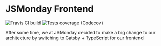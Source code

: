 # JSMonday Frontend

![Travis CI build](https://img.shields.io/travis/jsmonday/jsmonday.dev?style=flat-square)
![Tests coverage (Codecov)](https://img.shields.io/codecov/c/github/jsmonday/jsmonday.dev?style=flat-square)

After some time, we at JSMonday decided to make a big change to our architecture by switching to Gatsby + TypeScript for our frontend